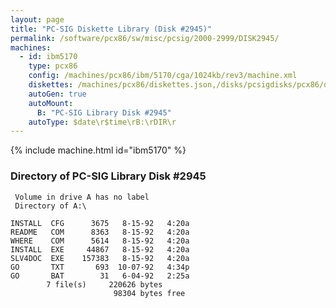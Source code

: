 ```yaml
---
layout: page
title: "PC-SIG Diskette Library (Disk #2945)"
permalink: /software/pcx86/sw/misc/pcsig/2000-2999/DISK2945/
machines:
  - id: ibm5170
    type: pcx86
    config: /machines/pcx86/ibm/5170/cga/1024kb/rev3/machine.xml
    diskettes: /machines/pcx86/diskettes.json,/disks/pcsigdisks/pcx86/diskettes.json
    autoGen: true
    autoMount:
      B: "PC-SIG Library Disk #2945"
    autoType: $date\r$time\rB:\rDIR\r
---
```


{% include machine.html id="ibm5170" %}

### Directory of PC-SIG Library Disk #2945

     Volume in drive A has no label
     Directory of A:\

    INSTALL  CFG      3675   8-15-92   4:20a
    README   COM      8363   8-15-92   4:20a
    WHERE    COM      5614   8-15-92   4:20a
    INSTALL  EXE     44867   8-15-92   4:20a
    SLV4DOC  EXE    157383   8-15-92   4:20a
    GO       TXT       693  10-07-92   4:34p
    GO       BAT        31   6-04-92   2:25a
            7 file(s)     220626 bytes
                           98304 bytes free
